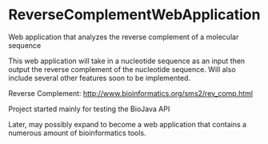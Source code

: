 # ReverseComplementWebApplication
Web application that analyzes the reverse complement of a molecular sequence

This web application will take in a nucleotide sequence as an input then output the reverse complement of the nucleotide sequence. Will also include several other features soon to be implemented.

Reverse Complement:
http://www.bioinformatics.org/sms2/rev_comp.html

Project started mainly for testing the BioJava API

Later, may possibly expand to become a web application that contains a numerous amount of bioinformatics tools.

